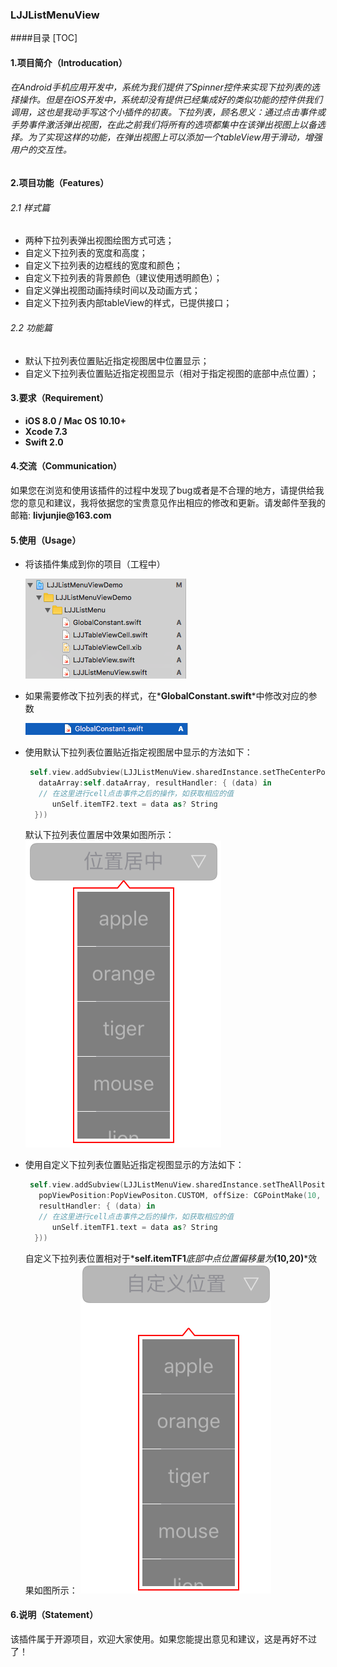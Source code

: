 ### LJJListMenuView
####目录
[TOC]
#### 1.项目简介（Introducation）
###### 在Android手机应用开发中，系统为我们提供了Spinner控件来实现下拉列表的选择操作。但是在iOS开发中，系统却没有提供已经集成好的类似功能的控件供我们调用，这也是我动手写这个小插件的初衷。下拉列表，顾名思义：通过点击事件或手势事件激活弹出视图，在此之前我们将所有的选项都集中在该弹出视图上以备选择。为了实现这样的功能，在弹出视图上可以添加一个tableView用于滑动，增强用户的交互性。

#### 2.项目功能（Features） 
###### 2.1 样式篇
- 两种下拉列表弹出视图绘图方式可选；
- 自定义下拉列表的宽度和高度；
- 自定义下拉列表的边框线的宽度和颜色；
- 自定义下拉列表的背景颜色（建议使用透明颜色）；
- 自定义弹出视图动画持续时间以及动画方式；
- 自定义下拉列表内部tableView的样式，已提供接口；

###### 2.2 功能篇
- 默认下拉列表位置贴近指定视图居中位置显示；
- 自定义下拉列表位置贴近指定视图显示（相对于指定视图的底部中点位置）；

#### 3.要求（Requirement）
- **iOS 8.0 / Mac OS 10.10+**
- **Xcode 7.3**
- **Swift 2.0**

#### 4.交流（Communication）
  如果您在浏览和使用该插件的过程中发现了bug或者是不合理的地方，请提供给我您的意见和建议，我将依据您的宝贵意见作出相应的修改和更新。请发邮件至我的邮箱:  **__livjunjie@163.com__**

#### 5.使用（Usage）
- 将该插件集成到你的项目（工程中）

    ![集成](https://github.com/LutteMars/LJJListMenuView/blob/master/Pictures/add.png)
- 如果需要修改下拉列表的样式，在*__GlobalConstant.swift__*中修改对应的参数

    ![全局常量](https://github.com/LutteMars/LJJListMenuView/blob/master/Pictures/globalconstant.png)
- 使用默认下拉列表位置贴近指定视图居中显示的方法如下：

    ```Swift
     self.view.addSubview(LJJListMenuView.sharedInstance.setTheCenterPositionOfPopView(self.itemTF2,     
       dataArray:self.dataArray, resultHandler: { (data) in
       // 在这里进行cell点击事件之后的操作，如获取相应的值
          unSelf.itemTF2.text = data as? String
      }))
    ```
  默认下拉列表位置居中效果如图所示：
  ![位置居中](https://github.com/LutteMars/LJJListMenuView/blob/master/Pictures/center.png)
  
- 使用自定义下拉列表位置贴近指定视图显示的方法如下：

    ```Swift
     self.view.addSubview(LJJListMenuView.sharedInstance.setTheAllPositionsOfPopView(self.itemTF1,
       popViewPosition:PopViewPositon.CUSTOM, offSize: CGPointMake(10, 20), dataArray: self.dataArray, 
       resultHandler: { (data) in
       // 在这里进行cell点击事件之后的操作，如获取相应的值
          unSelf.itemTF1.text = data as? String
      }))
    ```
  自定义下拉列表位置相对于*__self.itemTF1__*底部中点位置偏移量为*__(10,20)__*效果如图所示：
  ![自定义位置](https://github.com/LutteMars/LJJListMenuView/blob/master/Pictures/custom.png)
  
  
#### 6.说明（Statement）
该插件属于开源项目，欢迎大家使用。如果您能提出意见和建议，这是再好不过了！
